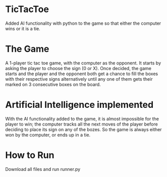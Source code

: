 # TicTacToe
Added AI functionality with python to the game so that either the computer wins or it is a tie. 

# The Game
A 1-player tic tac toe game, with the computer as the opponent. It starts by asking the player to choose the sign (0 or X). Once decided, the game starts and the player and the opponent both get a chance to fill the boxes with their respective signs alternatively until any one of them gets their marked on 3 consecutive boxes on the board.

# Artificial Intelligence implemented
With the AI functionality added to the game, it is almost impossible for the player to win; the computer tracks all the next moves of the player before deciding to place its sign on any of the bozes.
So the game is always either won by the computer, or ends up in a tie.

# How to Run
Download all files and run runner.py
